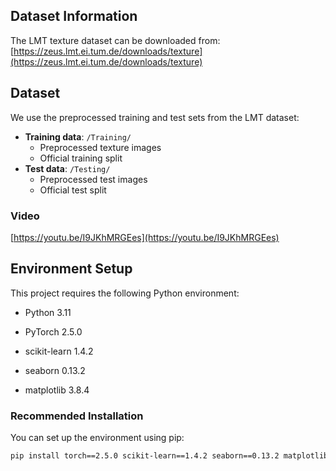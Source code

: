 ## Dataset Information
The LMT texture dataset can be downloaded from:
[https://zeus.lmt.ei.tum.de/downloads/texture](https://zeus.lmt.ei.tum.de/downloads/texture)
## Dataset

We use the preprocessed training and test sets from the LMT dataset:

- **Training data**: `/Training/`
  - Preprocessed texture images
  - Official training split
- **Test data**: `/Testing/`
  - Preprocessed test images
  - Official test split
### Video
[https://youtu.be/I9JKhMRGEes](https://youtu.be/I9JKhMRGEes)

## Environment Setup
This project requires the following Python environment:

- Python 3.11

- PyTorch 2.5.0

- scikit-learn 1.4.2

- seaborn 0.13.2

- matplotlib 3.8.4

### Recommended Installation
You can set up the environment using pip:

```bash
pip install torch==2.5.0 scikit-learn==1.4.2 seaborn==0.13.2 matplotlib==3.8.4


